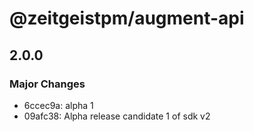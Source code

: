 # @zeitgeistpm/augment-api

## 2.0.0

### Major Changes

- 6ccec9a: alpha 1
- 09afc38: Alpha release candidate 1 of sdk v2
